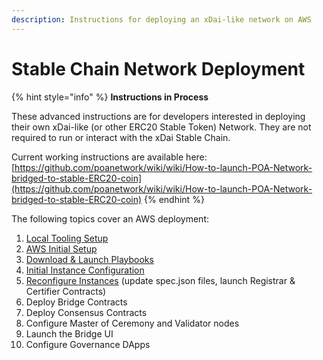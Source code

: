 ```yaml
---
description: Instructions for deploying an xDai-like network on AWS
---
```


# Stable Chain Network Deployment

{% hint style="info" %}
**Instructions in Process**

These advanced instructions are for developers interested in deploying their own xDai-like \(or other ERC20 Stable Token\) Network. They are not required to run or interact with the xDai Stable Chain.

Current working instructions are available here:  
[https://github.com/poanetwork/wiki/wiki/How-to-launch-POA-Network-bridged-to-stable-ERC20-coin](https://github.com/poanetwork/wiki/wiki/How-to-launch-POA-Network-bridged-to-stable-ERC20-coin)
{% endhint %}

The following topics cover an AWS deployment:

1. [Local Tooling Setup](local-tooling-setup.md)
2. [AWS Initial Setup](aws-initial-setup.md)
3. [Download & Launch Playbooks](3-download-and-configure-playbook.md)
4. [Initial Instance Configuration](4-configure-instances.md)
5. [Reconfigure Instances](5-reconfigure-instances.md) \(update spec.json files, launch Registrar & Certifier Contracts\)
6. Deploy Bridge Contracts
7. Deploy Consensus Contracts
8. Configure Master of Ceremony and Validator nodes
9. Launch the Bridge UI
10. Configure Governance DApps



